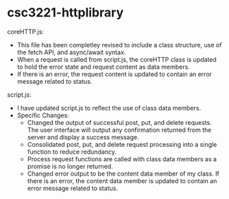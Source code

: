 # csc3221-httplibrary
coreHTTP.js:
- This file has been completley revised to include a class structure, use of the fetch API, and async/await syntax.
- When a request is called from script.js, the coreHTTP class is updated to hold the error state and request content as data members.
- If there is an error, the request content is updated to contain an error message related to status.

script.js:
- I have updated script.js to reflect the use of class data members.
- Specific Changes:
  - Changed the output of successful post, put, and delete requests. The user interface will output any confirmation returned from the server and display a success message.
  - Consolidated post, put, and delete request processing into a single function to reduce redundancy.
  - Process request functions are called with class data members as a promise is no longer returned.
  - Changed error output to be the content data member of my class. If there is an error, the content data member is updated to contain an error message related to status.
